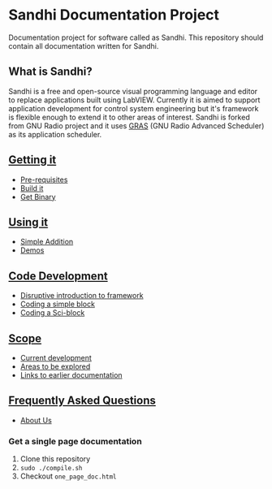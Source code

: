 Sandhi Documentation Project
====

Documentation project for software called as Sandhi.
This repository should contain all documentation written for Sandhi.

## What is Sandhi?
Sandhi is a free and open-source visual programming language and editor to replace applications built using LabVIEW. Currently it is aimed to support application development for control system engineering but it's framework is flexible enough to extend it to other areas of interest. Sandhi is forked from GNU Radio project and it uses [GRAS](https://github.com/guruofquality/gras/wiki) (GNU Radio Advanced Scheduler) as its application scheduler.

## [Getting it](getting_it.md)
- [Pre-requisites](getting_it.md#pre-requisites)
- [Build it](getting_it.md#build-it)
- [Get Binary](getting_it.md#get-binary)

## [Using it](using_it.md)
- [Simple Addition](using_it.md#simple-addition)
- [Demos](demos)

## [Code Development](code_devel.md)
- [Disruptive introduction to framework](code_devel.md#disruptive-introduction-to-framework)
- [Coding a simple block](code_devel.md#coding-a-simple-block)
- [Coding a Sci-block](code_devel.md#coding-a-sci-block)

## [Scope](scope.md)
- [Current development](scope.md#current-development)
- [Areas to be explored](scope.md#areas-to-be-explored)
- [Links to earlier documentation](scope.md#links-to-earlier-documentation)

## [Frequently Asked Questions](faqs.md)
- [About Us](faqs.md#about-us)

### Get a single page documentation
1. Clone this repository
2. `sudo ./compile.sh`
3. Checkout `one_page_doc.html`

